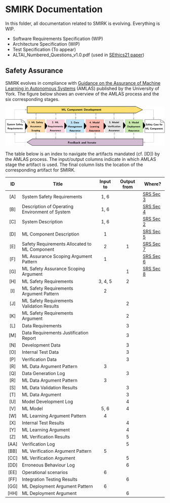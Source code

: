 # SMIRK Documentation

In this folder, all documentation related to SMIRK is evolving. Everything is WIP.

- Software Requirements Specification (WIP)
- Architecture Specification (WIP)
- Test Specification (To appear)
- ALTAI_Numbered_Questions_v1.0.pdf (used in [SEthics21 paper](https://arxiv.org/abs/2103.09051))

## Safety Assurance

SMIRK evolves in compliance with [Guidance on the Assurance of Machine Learning in Autonomous Systems](https://www.york.ac.uk/assuring-autonomy/news/publications/amlas/) (AMLAS) published by the University of York. The figure below shows an overview of the AMLAS process and the six corresponding stages. 

![AMLAS process](/docs/figures/amlas_process.png) <a name="amlas"></a>

The table below is an index to navigate the artifacts mandated (cf. [ID]) by the AMLAS process. The input/output columns indicate in which AMLAS stage the artifact is used. The final column lists the location of the corresponding artifact for SMIRK.

|      ID   |     Title                                        |     Input to    |     Output from    |     Where?       |
|:---------:|--------------------------------------------------|:---------------:|:------------------:|------------------|
|     [A]   |     System Safety Requirements                     |         1, 6    |                    |     [SRS Sec 3](</docs/System Requirements Specification.md#system_safety_reqts>)    |
|     [B]   |     Description of Operating Environment of System |         1, 6    |                    |     [SRS Sec 4](</docs/System Requirements Specification.md#odd>)    |
|     [C]   |     System Description                             |         1, 6    |                    |     [SRS Sec 2](</docs/System Requirements Specification.md#system_reqts>)    |
|     [D]   |     ML Component Description                       |          1      |                    |     [SRS Sec 5](</docs/System Requirements Specification.md#ml_component_desc>)    |
|     [E]   |     Safety Requirements Allocated to ML Component  |          2      |            1       |     [SRS Sec 7](</docs/System Requirements Specification.md#ml_component_safety_reqts>)    |
|     [F]   |     ML Assurance Scoping Argument Pattern          |          1      |                    |     [SRS Sec 6](</docs/System Requirements Specification.md#ml_assurance_scoping_pattern>)    |
|     [G]   |     ML Safety Assurance Scoping Argument           |                 |            1       |     [SRS Sec 8](</docs/System Requirements Specification.md#ml_assurance_scoping_argument>)    |
|     [H]   |     ML Safety Requirements                         |       3, 4, 5   |            2       |                  |
|     [I]   |     ML Safety Requirements Argument Pattern        |          2      |                    |                  |
|     [J]   |     ML Safety Requirements Validation Results      |                 |            2       |                  |
|     [K]   |     ML Safety Requirements Argument                |                 |            2       |                  |
|     [L]   |     Data Requirements                              |                 |            3       |                  |
|     [M]   | Data Requirements Justification Report             |                 |          3         |                  |
|     [N]   | Development Data                                   |                 |          3         |                  |
|     [O]   | Internal Test Data                                 |                 |          3         |                  |
|     [P]   | Verification Data                                  |                 |          3         |                  |
|     [R]   |     ML Data Argument Pattern                       |          3      |                    |                  |
|     [Q]   |     Data Generation Log                            |                 |            3       |                  |
|     [R]   | ML Data Argument Pattern                           |        3        |                    |                  |
|     [S]   | ML Data Validation Results                         |                 |          3         |                  |
|     [T]   | ML Data Argument                                   |                 |          3         |                  |
|     [U]   |     Model Development Log                          |                 |          4         |                  |
|     [V]   | ML Model                                           |       5, 6      |          4         |                  |
|     [W]   |     ML Learning Argument Pattern                   |          4      |                    |                  |
|     [X]   |     Internal Test Results                          |                 |            4       |                  |
|     [Y]   |     ML Learning Argument                           |                 |            4       |                  |
|     [Z]   |     ML Verification Results                        |                 |            5       |                  |
|     [AA]  |     Verification Log                               |                 |            5       |                  |
|     [BB]  |     ML Verification Argument Pattern               |          5      |                    |                  |
|     [CC]  |     ML Verification Argument                       |                 |            5       |                  |
|     [DD]  |     Erroneous Behaviour Log                        |                 |            6       |                  |
|     [EE]  |     Operational scenarios                          |         6       |                    |                  |
|     [FF]  | Integration Testing Results                        |                 |          6         |                  |
|     [GG]  | ML Deployment Argument Pattern                     |        6        |                    |                  |
|     [HH]  |     ML Deployment Argument                         |                 |            6       |                  |
